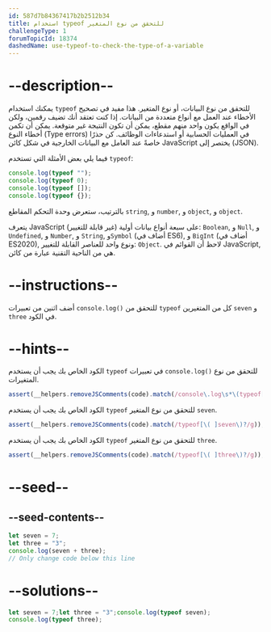 ```yaml
---
id: 587d7b84367417b2b2512b34
title: استخدام typeof للتحقق من نوع المتغير
challengeType: 1
forumTopicId: 18374
dashedName: use-typeof-to-check-the-type-of-a-variable
---
```


# --description--

يمكنك استخدام `typeof` للتحقق من نوع البيانات، أو نوع المتغير. هذا مفيد في تصحيح الأخطاء عند العمل مع أنواع متعددة من البيانات. إذا كنت تعتقد أنك تضيف رقمين، ولكن في الواقع يكون واحد منهم مقطع، يمكن أن تكون النتيجة غير متوقعة. يمكن أن تكمن أخطاء النوع (Type errors) في العمليات الحسابية أو استدعاءات الوظائف. كن حذرًا خاصةً عند العامل مع البيانات الخارجية في شكل كائن JavaScript يختصر إلى (JSON).

فيما يلي بعض الأمثلة التي تستخدم `typeof`:

```js
console.log(typeof "");
console.log(typeof 0);
console.log(typeof []);
console.log(typeof {});
```

بالترتيب، ستعرض وحدة التحكم المقاطع `string`, و `number`, و `object`, و `object`.

يتعرف JavaScript على سبعة أنواع بيانات أولية (غير قابلة للتغيير): `Boolean`, و `Null`, و `Undefined`, و `Number`, و `String`, و`Symbol` (أضاف في ES6), و `BigInt` (أضاف في ES2020), ونوع واحد للعناصر القابلة للتغيير: `Object`. لاحظ أن القوائم في JavaScript, هي من الناحية التقنية عبارة من كائن.

# --instructions--

أضف اثنين من تعبيرات `console.log()` للتحقق من `typeof` كل من المتغيرين `seven` و `three` في الكود.

# --hints--

الكود الخاص بك يجب أن يستخدم `typeof` في تعبيرات `console.log()` للتحقق من نوع المتغيرات.

```js
assert(__helpers.removeJSComments(code).match(/console\.log\s*\(typeof[\( ].*\)?\)/g).length == 2);
```

الكود الخاص بك يجب أن يستخدم `typeof` للتحقق من نوع المتغير `seven`.

```js
assert(__helpers.removeJSComments(code).match(/typeof[\( ]seven\)?/g));
```

الكود الخاص بك يجب أن يستخدم `typeof` للتحقق من نوع المتغير `three`.

```js
assert(__helpers.removeJSComments(code).match(/typeof[\( ]three\)?/g));
```

# --seed--

## --seed-contents--

```js
let seven = 7;
let three = "3";
console.log(seven + three);
// Only change code below this line
```

# --solutions--

```js
let seven = 7;let three = "3";console.log(typeof seven);
console.log(typeof three);
```
